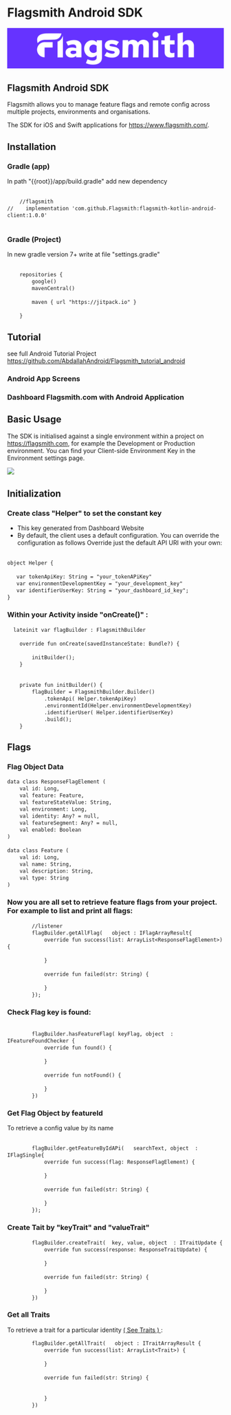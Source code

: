 # Flagsmith Android SDK

![01](https://raw.githubusercontent.com/Flagsmith/flagsmith/main/static-files/hero.png)

## Flagsmith Android SDK

Flagsmith allows you to manage feature flags and remote config across multiple projects, environments and organisations.

The SDK for iOS and Swift applications for https://www.flagsmith.com/.

## Installation

### Gradle (app)

In path "{{root}}/app/build.gradle" add new dependency

```

    //flagsmith
//    implementation 'com.github.Flagsmith:flagsmith-kotlin-android-client:1.0.0'
   
```

### Gradle (Project)

In new gradle version 7+ write at file "settings.gradle"

```

    repositories {
        google()
        mavenCentral()

        maven { url "https://jitpack.io" }

    }
```

## Tutorial 

see full Android Tutorial Project https://github.com/AbdallahAndroid/Flagsmith_tutorial_android

### Android App Screens


### Dashboard Flagsmith.com with Android Application

## Basic Usage

The SDK is initialised against a single environment within a project on https://flagsmith.com, for example the Development or Production environment. You can find your Client-side Environment Key in the Environment settings page.


<img src="https://docs.flagsmith.com/assets/images/api-key-e495cbc55f0a0fcf19dabab16bd7507e.png" height="500"/>

## Initialization

 ### Create class "Helper" to set the constant key
 
 * This key generated from Dashboard Website
 * By default, the client uses a default configuration. You can override the configuration as follows Override just the default API URI with your own:
 
 ```
 
object Helper {

    var tokenApiKey: String = "your_tokenAPiKey"
    var environmentDevelopmentKey = "your_development_key"
    var identifierUserKey: String = "your_dashboard_id_key";
}
 ```
 
### Within your Activity inside "onCreate()" :

```
  lateinit var flagBuilder : FlagsmithBuilder

    override fun onCreate(savedInstanceState: Bundle?) {
                
        initBuilder();
    }


    private fun initBuilder() {
        flagBuilder = FlagsmithBuilder.Builder()
            .tokenApi( Helper.tokenApiKey)
            .environmentId(Helper.environmentDevelopmentKey)
            .identifierUser( Helper.identifierUserKey)
            .build();
    }

```

## Flags

### Flag Object Data 

```
data class ResponseFlagElement (
    val id: Long,
    val feature: Feature,
    val featureStateValue: String,
    val environment: Long,
    val identity: Any? = null,
    val featureSegment: Any? = null,
    val enabled: Boolean
)

data class Feature (
    val id: Long,
    val name: String,
    val description: String,
    val type: String
)

```

### Now you are all set to retrieve feature flags from your project. For example to list and print all flags:

```
        //listener
        flagBuilder.getAllFlag(   object : IFlagArrayResult{
            override fun success(list: ArrayList<ResponseFlagElement>) {
            
            }

            override fun failed(str: String) {

            }
        });
```

### Check Flag key is found:

```

        flagBuilder.hasFeatureFlag( keyFlag, object  : IFeatureFoundChecker {
            override fun found() {
                 
            }

            override fun notFound() {
              
            }
        })
```

### Get Flag Object by featureId

To retrieve a config value by its name

```

        flagBuilder.getFeatureByIdAPi(   searchText, object  : IFlagSingle{
            override fun success(flag: ResponseFlagElement) {

            }

            override fun failed(str: String) {

            }
        });
```

### Create Tait by "keyTrait" and "valueTrait"

```
        flagBuilder.createTrait(  key, value, object  : ITraitUpdate {
            override fun success(response: ResponseTraitUpdate) {
            
            }

            override fun failed(str: String) {

            }
        })
```

### Get all Traits

To retrieve a trait for a particular identity [ ( See Traits ) ](https://docs.flagsmith.com/basic-features/managing-identities#identity-traits): 
```
        flagBuilder.getAllTrait(   object : ITraitArrayResult {
            override fun success(list: ArrayList<Trait>) {
 
            }

            override fun failed(str: String) {
 

            }
        })
```

